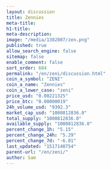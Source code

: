 ```yaml
---
layout: discussion
title: Zennies
meta-title: 
h1-title: 
meta-description: 
image: "/media/1382807/zen.png"
published: true
allow_search_engine: false
sitemap: false
enable_comment: false
sort_order: 684
permalink: "/en/zeni/discussion.html"
coin_a_symbol: "ZENI"
coin_a_name: "Zennies"
coin_a_lower_case: "zeni"
price_usd: "0.00221325"
price_btc: "0.00000019"
24h_volume_usd: "9392.3"
market_cap_usd: "1000812836.0"
total_supply: "1000812836.0"
available_supply: "1000812836.0"
percent_change_1h: "5.15"
percent_change_24h: "5.29"
percent_change_7d: "-6.01"
last_updated: "1517140754"
parent-url: "/en/zeni/"
author: Sam
---
```


